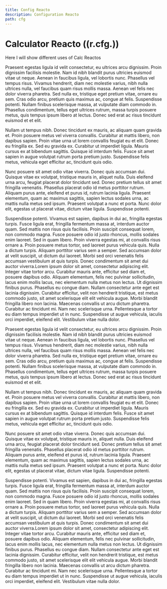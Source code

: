```yaml
---
title: Config Reacto
description: Configuration Reacto
path: cfg
---
```


# Calculator Reacto ((r.cfg.))

Here I will show different uses of Calc Reactos



Praesent egestas ligula id velit consectetur, eu ultrices arcu dignissim. Proin dignissim facilisis molestie. Nam id nibh blandit purus ultricies euismod vitae ut neque. Aenean in faucibus ligula, vel lobortis nunc. Phasellus vel tempus risus. Vivamus hendrerit, diam nec molestie varius, nibh nulla ultrices nulla, vel faucibus quam risus mollis massa. Aenean vel felis nec dolor viverra pharetra. Sed nulla ex, tristique eget pretium vitae, ornare eu sem. Cras odio arcu, pretium quis maximus ac, congue at felis. Suspendisse potenti. Nullam finibus scelerisque massa, at vulputate diam commodo in. Phasellus condimentum, tellus eget ultrices rutrum, massa turpis posuere metus, quis tempus ipsum libero at lectus. Donec sed erat ac risus tincidunt euismod et et elit.

Nullam ut tempus nibh. Donec tincidunt ex mauris, ac aliquam quam gravida et. Proin posuere metus vel viverra convallis. Curabitur at mattis libero, non dapibus sapien. Proin vitae urna ut lorem convallis feugiat eu et elit. Donec eu fringilla ex. Sed eu gravida ex. Curabitur ut imperdiet ligula. Mauris cursus ex at bibendum sagittis. Quisque id interdum felis. Fusce sit amet sapien in augue volutpat rutrum porta pretium justo. Suspendisse felis metus, vehicula eget efficitur ac, tincidunt quis odio.

Nunc posuere sit amet odio vitae viverra. Donec quis accumsan dui. Quisque vitae ex volutpat, tristique mauris in, aliquet nulla. Duis eleifend urna arcu, feugiat placerat dolor tincidunt sed. Donec pretium tellus sit amet fringilla venenatis. Phasellus placerat odio id metus porttitor rutrum. Aliquam purus ante, eleifend et purus id, rutrum lacinia ligula. Praesent elementum, quam ac maximus sagittis, sapien lectus sodales urna, ac mattis nulla metus sed ipsum. Praesent volutpat a nunc et porta. Nunc dolor elit, egestas ut placerat vitae, dictum vitae ligula. Suspendisse potenti.

Suspendisse potenti. Vivamus est sapien, dapibus in dui ac, fringilla egestas turpis. Fusce ligula erat, fringilla fermentum massa at, interdum auctor quam. Sed mattis non risus quis facilisis. Proin suscipit consequat lorem, non commodo magna. Fusce posuere odio id justo rhoncus, mollis sodales enim laoreet. Sed in quam libero. Proin viverra egestas mi, at convallis risus ornare a. Proin posuere metus tortor, sed laoreet purus vehicula quis. Nulla a dictum turpis. Aliquam porttitor varius sem a semper. Sed accumsan dolor at velit suscipit, ut dictum dui laoreet. Morbi sed orci venenatis felis accumsan vestibulum at quis turpis. Donec condimentum sit amet dui auctor viverra.Lorem ipsum dolor sit amet, consectetur adipiscing elit. Integer vitae tortor arcu. Curabitur mauris ante, efficitur sed diam et, posuere dapibus odio. Aliquam elementum, felis nec pulvinar sollicitudin, lacus enim mollis lacus, nec elementum nulla metus non lectus. Ut dignissim finibus purus. Phasellus eu congue diam. Nullam consectetur ante eget est lacinia dignissim. Curabitur efficitur, velit non hendrerit tristique, est metus commodo justo, sit amet scelerisque elit elit vehicula augue. Morbi blandit fringilla libero non lacinia. Maecenas convallis ut arcu dictum pharetra. Curabitur ac tincidunt mi. Nam nec scelerisque urna. Pellentesque a tortor eu diam tempus imperdiet ut in nunc. Suspendisse ut augue vehicula, iaculis orci imperdiet, eleifend elit. Vestibulum vitae nulla dolor.

Praesent egestas ligula id velit consectetur, eu ultrices arcu dignissim. Proin dignissim facilisis molestie. Nam id nibh blandit purus ultricies euismod vitae ut neque. Aenean in faucibus ligula, vel lobortis nunc. Phasellus vel tempus risus. Vivamus hendrerit, diam nec molestie varius, nibh nulla ultrices nulla, vel faucibus quam risus mollis massa. Aenean vel felis nec dolor viverra pharetra. Sed nulla ex, tristique eget pretium vitae, ornare eu sem. Cras odio arcu, pretium quis maximus ac, congue at felis. Suspendisse potenti. Nullam finibus scelerisque massa, at vulputate diam commodo in. Phasellus condimentum, tellus eget ultrices rutrum, massa turpis posuere metus, quis tempus ipsum libero at lectus. Donec sed erat ac risus tincidunt euismod et et elit.

Nullam ut tempus nibh. Donec tincidunt ex mauris, ac aliquam quam gravida et. Proin posuere metus vel viverra convallis. Curabitur at mattis libero, non dapibus sapien. Proin vitae urna ut lorem convallis feugiat eu et elit. Donec eu fringilla ex. Sed eu gravida ex. Curabitur ut imperdiet ligula. Mauris cursus ex at bibendum sagittis. Quisque id interdum felis. Fusce sit amet sapien in augue volutpat rutrum porta pretium justo. Suspendisse felis metus, vehicula eget efficitur ac, tincidunt quis odio.

Nunc posuere sit amet odio vitae viverra. Donec quis accumsan dui. Quisque vitae ex volutpat, tristique mauris in, aliquet nulla. Duis eleifend urna arcu, feugiat placerat dolor tincidunt sed. Donec pretium tellus sit amet fringilla venenatis. Phasellus placerat odio id metus porttitor rutrum. Aliquam purus ante, eleifend et purus id, rutrum lacinia ligula. Praesent elementum, quam ac maximus sagittis, sapien lectus sodales urna, ac mattis nulla metus sed ipsum. Praesent volutpat a nunc et porta. Nunc dolor elit, egestas ut placerat vitae, dictum vitae ligula. Suspendisse potenti.

Suspendisse potenti. Vivamus est sapien, dapibus in dui ac, fringilla egestas turpis. Fusce ligula erat, fringilla fermentum massa at, interdum auctor quam. Sed mattis non risus quis facilisis. Proin suscipit consequat lorem, non commodo magna. Fusce posuere odio id justo rhoncus, mollis sodales enim laoreet. Sed in quam libero. Proin viverra egestas mi, at convallis risus ornare a. Proin posuere metus tortor, sed laoreet purus vehicula quis. Nulla a dictum turpis. Aliquam porttitor varius sem a semper. Sed accumsan dolor at velit suscipit, ut dictum dui laoreet. Morbi sed orci venenatis felis accumsan vestibulum at quis turpis. Donec condimentum sit amet dui auctor viverra.Lorem ipsum dolor sit amet, consectetur adipiscing elit. Integer vitae tortor arcu. Curabitur mauris ante, efficitur sed diam et, posuere dapibus odio. Aliquam elementum, felis nec pulvinar sollicitudin, lacus enim mollis lacus, nec elementum nulla metus non lectus. Ut dignissim finibus purus. Phasellus eu congue diam. Nullam consectetur ante eget est lacinia dignissim. Curabitur efficitur, velit non hendrerit tristique, est metus commodo justo, sit amet scelerisque elit elit vehicula augue. Morbi blandit fringilla libero non lacinia. Maecenas convallis ut arcu dictum pharetra. Curabitur ac tincidunt mi. Nam nec scelerisque urna. Pellentesque a tortor eu diam tempus imperdiet ut in nunc. Suspendisse ut augue vehicula, iaculis orci imperdiet, eleifend elit. Vestibulum vitae nulla dolor.
